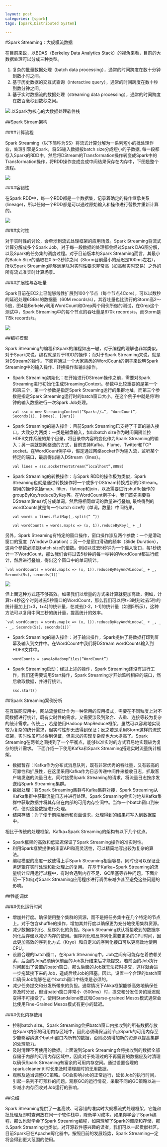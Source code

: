 ```yaml
---

layout: post
categories: [spark]
tags: [Spark,Distributed System]

---
```


#Spark Streaming：大规模流数据

在目前来说，以BDAS（Berkeley Data Analytics Stack）的视角来看，目前的大数据处理可以分成三种类型。

1. 复杂的批量数据处理（batch data processing），通常的时间跨度在数十分钟到数小时之间。
2. 基于历史数据的交互式查询（interactive query），通常的时间跨度在数十秒到数分钟之间。
3. 基于实时数据流的数据处理（streaming data processing），通常的时间跨度在数百毫秒到数秒之间。 

![](https://raw.githubusercontent.com/kkkelsey/kkkelsey.github.io/master/_images/1409291.jpg)
以Spark为核心的大数据处理软件栈

##Spark Stream架构

####计算流程

Spark Streaming（以下简称为SS）将流式计算分解为一系列短小的批处理作业，处理引擎是Spark，将SS输入数据按batch size分成短小的子数据, 每一段都存入Spark的RDD中，然后将DStream的Transformation操作转变成Spark中的Transformation操作，将RDD操作变成变成中间结果保存在内存中，下图是整个流程。

![](https://raw.githubusercontent.com/kkkelsey/kkkelsey.github.io/master/_images/1409292.jpg)

####容错性

在Spark RDD中，每一个RDD都是一个数据集，记录着确定的操作继承关系(lineage)，所以任何一个RDD都是可以通过原始输入和操作进行替换并重新计算的。

![](https://raw.githubusercontent.com/kkkelsey/kkkelsey.github.io/master/_images/1409293.jpg)

####实时性

对于实时性的讨论，会牵涉到流式处理框架的应用场景。Spark Streaming将流式计算分解成多个Spark Job，对于每一段数据的处理都会经过Spark DAG图分解，以及Spark的任务集的调度过程。对于目前版本的Spark Streaming而言，其最小的Batch Size的选取在0.5~2秒钟之间（Storm目前最小的延迟是100ms左右），所以Spark Streaming能够满足除对实时性要求非常高（如高频实时交易）之外的所有流式准实时计算场景。

####扩展性与吞吐量

Spark目前在EC2上已能够线性扩展到100个节点（每个节点4Core），可以以数秒的延迟处理6GB/s的数据量（60M records/s），其吞吐量也比流行的Storm高2～5倍，图4是Berkeley利用WordCount和Grep两个用例所做的测试，在Grep这个测试中，Spark Streaming中的每个节点的吞吐量是670k records/s，而Storm是115k records/s。

![](https://raw.githubusercontent.com/kkkelsey/kkkelsey.github.io/master/_images/1409294.jpg)


##编程模型

Spark Streaming的编程和Spark的编程如出一辙，对于编程的理解也非常类似。对于Spark来说，编程就是对于RDD的操作；而对于Spark Streaming来说，就是对DStream的操作。下面将通过一个大家熟悉的WordCount的例子来说明Spark Streaming中的输入操作、转换操作和输出操作。 

- Spark Streaming初始化：在开始进行DStream操作之前，需要对Spark Streaming进行初始化生成StreamingContext。参数中比较重要的是第一个和第三个，第一个参数是指定Spark Streaming运行的集群地址，而第三个参数是指定Spark Streaming运行时的batch窗口大小。在这个例子中就是将1秒钟的输入数据进行一次Spark Job处理。

    `val ssc = new StreamingContext(“Spark://…”, “WordCount”, Seconds(1), [Homes], [Jars]) `

- Spark Streaming的输入操作：目前Spark Streaming已支持了丰富的输入接口，大致分为两类：一类是磁盘输入，如以batch size作为时间间隔监控HDFS文件系统的某个目录，将目录中内容的变化作为Spark Streaming的输入；另一类就是网络流的方式，目前支持Kafka、Flume、Twitter和TCP socket。在WordCount例子中，假定通过网络socket作为输入流，监听某个特定的端口，最后得出输入DStream（lines）。

    `val lines = ssc.socketTextStream(“localhost”,8888)`

- Spark Streaming的转换操作：与Spark RDD的操作极为类似，Spark Streaming也就是通过转换操作将一个或多个DStream转换成新的DStream。常用的操作包括map、filter、flatmap和join，以及需要进行shuffle操作的groupByKey/reduceByKey等。在WordCount例子中，我们首先需要将DStream(lines)切分成单词，然后将相同单词的数量进行叠加, 最终得到的wordCounts就是每一个batch size的（单词，数量）中间结果。 

	`val words = lines.flatMap(_.split(“ ”))`

	`val wordCounts = words.map(x => (x, 1)).reduceByKey(_ + _)`

另外，Spark Streaming有特定的窗口操作，窗口操作涉及两个参数：一个是滑动窗口的宽度（Window Duration）；另一个是窗口滑动的频率（Slide Duration），这两个参数必须是batch size的倍数。例如以过去5秒钟为一个输入窗口，每1秒统计一下WordCount，那么我们会将过去5秒钟的每一秒钟的WordCount都进行统计，然后进行叠加，得出这个窗口中的单词统计。 


	`val wordCounts = words.map(x => (x, 1)).reduceByKeyAndWindow(_ + _, Seconds(5s)，seconds(1))`


![](https://raw.githubusercontent.com/kkkelsey/kkkelsey.github.io/master/_images/1409295.jpg)

但上面这种方式还不够高效。如果我们以增量的方式来计算就更加高效，例如，计算t+4秒这个时刻过去5秒窗口的WordCount，那么我们可以将t+3时刻过去5秒的统计量加上[t+3，t+4]的统计量，在减去[t-2，t-1]的统计量（如图5所示），这种方法可以复用中间三秒的统计量，提高统计的效率。 

	`val wordCounts = words.map(x => (x, 1)).reduceByKeyAndWindow(_ + _, _ - _, Seconds(5s)，seconds(1))`

- Spark Streaming的输入操作：对于输出操作，Spark提供了将数据打印到屏幕及输入到文件中。在WordCount中我们将DStream wordCounts输入到HDFS文件中。

	`wordCounts = saveAsHadoopFiles(“WordCount”)`

- Spark Streaming启动：经过上述的操作，Spark Streaming还没有进行工作，我们还需要调用Start操作，Spark Streaming才开始监听相应的端口，然后收取数据，并进行统计。

	`ssc.start()`
    

##Spark Streaming案例分析 

在互联网应用中，网站流量统计作为一种常用的应用模式，需要在不同粒度上对不同数据进行统计，既有实时性的需求，又需要涉及到聚合、去重、连接等较为复杂的统计需求。传统上，若是使用Hadoop MapReduce框架，虽然可以容易地实现较为复杂的统计需求，但实时性却无法得到保证；反之若是采用Storm这样的流式框架，实时性虽可以得到保证，但需求的实现复杂度也大大提高了。Spark Streaming在两者之间找到了一个平衡点，能够以准实时的方式容易地实现较为复杂的统计需求。 下面介绍一下使用Kafka和Spark Streaming搭建实时流量统计框架。 

- 数据暂存：Kafka作为分布式消息队列，既有非常优秀的吞吐量，又有较高的可靠性和扩展性，在这里采用Kafka作为日志传递中间件来接收日志，抓取客户端发送的流量日志，同时接受Spark Streaming的请求，将流量日志按序发送给Spark Streaming集群。
- 数据处理：将Spark Streaming集群与Kafka集群对接，Spark Streaming从Kafka集群中获取流量日志并进行处理。Spark Streaming会实时地从Kafka集群中获取数据并将其存储在内部的可用内存空间中。当每一个batch窗口到来时，便对这些数据进行处理。 
- 结果存储：为了便于前端展示和页面请求，处理得到的结果将写入到数据库中。 

相比于传统的处理框架，Kafka+Spark Streaming的架构有以下几个优点。 

- Spark框架的高效和低延迟保证了Spark Streaming操作的准实时性。
- 利用Spark框架提供的丰富API和高灵活性，可以精简地写出较为复杂的算法。 
- 编程模型的高度一致使得上手Spark Streaming相当容易，同时也可以保证业务逻辑在实时处理和批处理上的复用。 
在基于Kafka+Spark Streaming的流量统计应用运行过程中，有时会遇到内存不足、GC阻塞等各种问题。下面介绍一下如何对Spark Streaming应用程序进行调优来减少甚至避免这些问题的影响。 

##性能调优 

####优化运行时间

- 增加并行度。确保使用整个集群的资源，而不是把任务集中在几个特定的节点上。对于包含shuffle的操作，增加其并行度以确保更为充分地使用集群资源。
- 减少数据序列化、反序列化的负担。Spark Streaming默认将接收到的数据序列化后存储以减少内存的使用。但序列化和反序列化需要更多的CPU时间，因此更加高效的序列化方式（Kryo）和自定义的序列化接口可以更高效地使用CPU。 
- 设置合理的batch窗口。在Spark Streaming中，Job之间有可能存在着依赖关系，后面的Job必须确保前面的Job执行结束后才能提交。若前面的Job执行时间超出了设置的batch窗口，那么后面的Job就无法按时提交，这样就会进一步拖延接下来的Job，造成后续Job的阻塞。因此，设置一个合理的batch窗口确保Job能够在这个batch窗口中结束是必须的。 
- 减少任务提交和分发所带来的负担。通常情况下Akka框架能够高效地确保任务及时分发，但当batch窗口非常小（500ms）时，提交和分发任务的延迟就变得不可接受了。使用Standalone模式和Coarse-grained Mesos模式通常会比使用Fine-Grained Mesos模式有更小的延迟。 

####优化内存使用

- 控制batch size。Spark Streaming会把batch窗口内接收到的所有数据存放在Spark内部的可用内存区域中，因此必须确保当前节点Spark的可用内存至少能够容纳这个batch窗口内所有的数据，否则必须增加新的资源以提高集群的处理能力。
- 及时清理不再使用的数据。上面说到Spark Streaming会将接收到的数据全部存储于内部的可用内存区域中，因此对于处理过的不再需要的数据应及时清理以确保Spark Streaming有富余的可用内存空间。通过设置合理的spark.cleaner.ttl时长来及时清理超时的无用数据。 
- 观察及适当调整GC策略。GC会影响Job的正常运行，延长Job的执行时间，引起一系列不可预料的问题。观察GC的运行情况，采取不同的GC策略以进一步减小内存回收对Job运行的影响。 

##总结 

Spark Streaming提供了一套高效、可容错的准实时大规模流式处理框架，它能和批处理及即时查询放在同一个软件栈中，降低学习成本。如果你学会了Spark编程，那么也就学会了Spark Streaming编程，如果理解了Spark的调度和存储，那么Spark Streaming也类似。对开源软件感兴趣的读者，我们可以一起贡献社区。目前Spark已在Apache孵化器中。按照目前的发展趋势，Spark Streaming一定将会得到更大范围的使用。